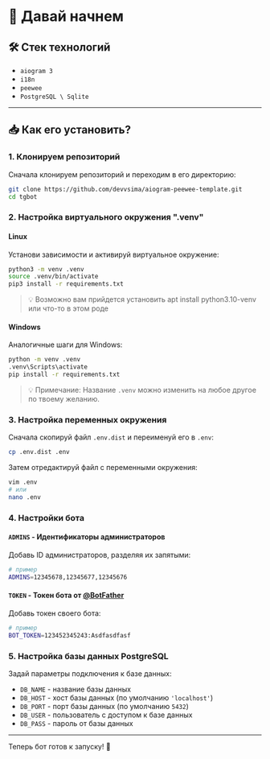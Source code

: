 # 🚀 Давай начнем

## 🛠️ Стек технологий
- `aiogram 3`
- `i18n`
- `peewee`
- `PostgreSQL \ Sqlite`

---

## 📥 Как его установить?

### 1. Клонируем репозиторий
Сначала клонируем репозиторий и переходим в его директорию:

```bash
git clone https://github.com/devvsima/aiogram-peewee-template.git
cd tgbot
```

### 2. Настройка виртуального окружения ".venv"

#### Linux
Установи зависимости и активируй виртуальное окружение:

```bash
python3 -m venv .venv
source .venv/bin/activate
pip3 install -r requirements.txt
```
> 💡 Возможно вам прийдется установить apt install python3.10-venv или что-то в этом роде

#### Windows
Аналогичные шаги для Windows:

```bash
python -m venv .venv
.venv\Scripts\activate
pip install -r requirements.txt
```

> 💡 Примечание: Название `.venv` можно изменить на любое другое по твоему желанию.

### 3. Настройка переменных окружения

Сначала скопируй файл `.env.dist` и переименуй его в `.env`:

```bash
cp .env.dist .env
```

Затем отредактируй файл с переменными окружения:

```bash
vim .env
# или
nano .env
```

### 4. Настройки бота

#### `ADMINS` - Идентификаторы администраторов
Добавь ID администраторов, разделяя их запятыми:

```bash
# пример
ADMINS=12345678,12345677,12345676
```

#### `TOKEN` - Токен бота от [@BotFather](https://t.me/BotFather)
Добавь токен своего бота:

```bash
# пример
BOT_TOKEN=123452345243:Asdfasdfasf
```

### 5. Настройка базы данных PostgreSQL

Задай параметры подключения к базе данных:

- `DB_NAME` - название базы данных
- `DB_HOST` - хост базы данных (по умолчанию `'localhost'`)
- `DB_PORT` - порт базы данных (по умолчанию `5432`)
- `DB_USER` - пользователь с доступом к базе данных
- `DB_PASS` - пароль от базы данных

---

Теперь бот готов к запуску! 🎉